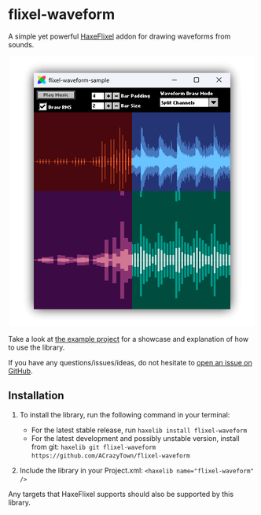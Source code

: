 # flixel-waveform

A simple yet powerful [HaxeFlixel](https://haxeflixel.com/) addon for drawing waveforms from sounds.

<p align="center">
    <img src=".github/images/flxwaveform-showcase.png" />
</p>

Take a look at [the example project](https://github.com/ACrazyTown/flixel-waveform/tree/main/samples/basic) for a showcase and explanation of how to use the library.

If you have any questions/issues/ideas, do not hesitate to [open an issue on GitHub](https://github.com/ACrazyTown/flixel-waveform/issues/new).

## Installation 

1. To install the library, run the following command in your terminal:
    - For the latest stable release, run `haxelib install flixel-waveform`
    - For the latest development and possibly unstable version, install from git: `haxelib git flixel-waveform https://github.com/ACrazyTown/flixel-waveform`

2. Include the library in your Project.xml: `<haxelib name="flixel-waveform" />`

Any targets that HaxeFlixel supports should also be supported by this library.

